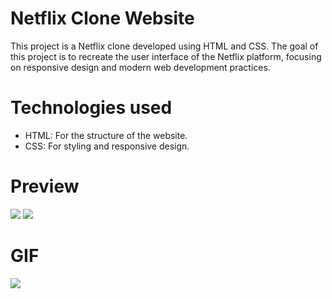 # Netflix Clone Website
This project is a Netflix clone developed using HTML and CSS. The goal of this project is to recreate the user interface of the Netflix platform, focusing on responsive design and modern web development practices.

# Technologies used
- HTML: For the structure of the website.
- CSS: For styling and responsive design.

# Preview
![](Netflixpp.png)
![](Netflixppp.png)


# GIF
![](Netflix%20Clone.gif)
